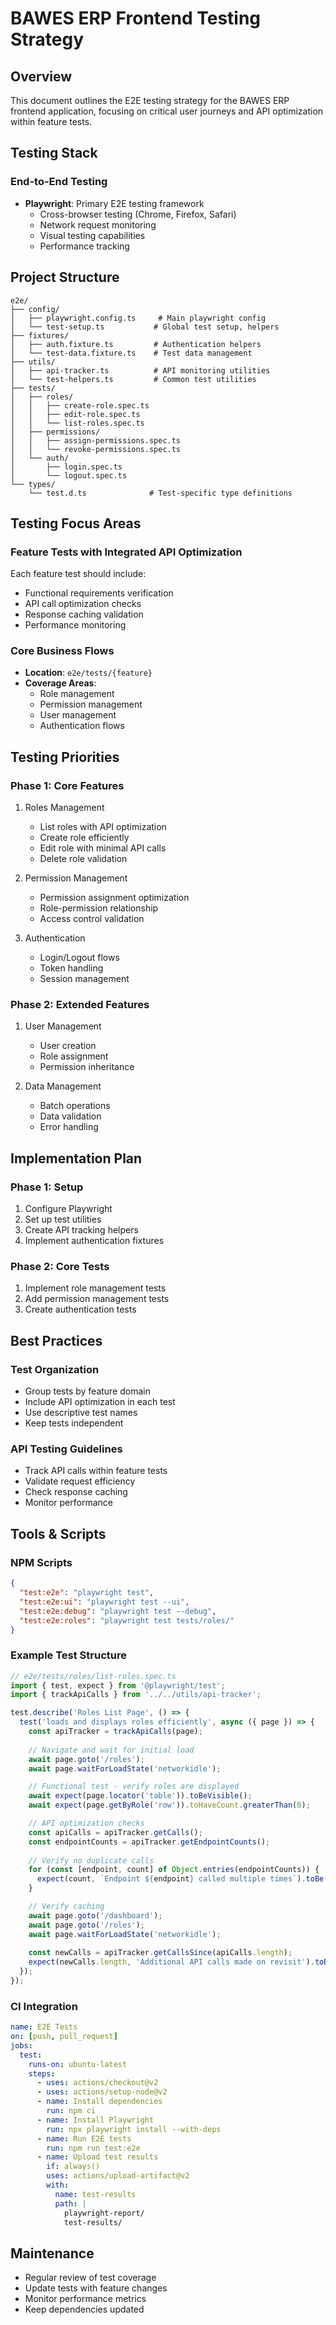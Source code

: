# BAWES ERP Frontend Testing Strategy

## Overview
This document outlines the E2E testing strategy for the BAWES ERP frontend application, focusing on critical user journeys and API optimization within feature tests.

## Testing Stack

### End-to-End Testing
- **Playwright**: Primary E2E testing framework
  - Cross-browser testing (Chrome, Firefox, Safari)
  - Network request monitoring
  - Visual testing capabilities
  - Performance tracking

## Project Structure
```
e2e/
├── config/
│   ├── playwright.config.ts     # Main playwright config
│   └── test-setup.ts           # Global test setup, helpers
├── fixtures/
│   ├── auth.fixture.ts         # Authentication helpers
│   └── test-data.fixture.ts    # Test data management
├── utils/
│   ├── api-tracker.ts          # API monitoring utilities
│   └── test-helpers.ts         # Common test utilities
├── tests/
│   ├── roles/
│   │   ├── create-role.spec.ts
│   │   ├── edit-role.spec.ts
│   │   └── list-roles.spec.ts
│   ├── permissions/
│   │   ├── assign-permissions.spec.ts
│   │   └── revoke-permissions.spec.ts
│   └── auth/
│       ├── login.spec.ts
│       └── logout.spec.ts
└── types/
    └── test.d.ts              # Test-specific type definitions
```

## Testing Focus Areas

### Feature Tests with Integrated API Optimization
Each feature test should include:
- Functional requirements verification
- API call optimization checks
- Response caching validation
- Performance monitoring

### Core Business Flows
- **Location**: `e2e/tests/{feature}`
- **Coverage Areas**:
  - Role management
  - Permission management
  - User management
  - Authentication flows

## Testing Priorities

### Phase 1: Core Features
1. Roles Management
   - List roles with API optimization
   - Create role efficiently
   - Edit role with minimal API calls
   - Delete role validation

2. Permission Management
   - Permission assignment optimization
   - Role-permission relationship
   - Access control validation

3. Authentication
   - Login/Logout flows
   - Token handling
   - Session management

### Phase 2: Extended Features
1. User Management
   - User creation
   - Role assignment
   - Permission inheritance

2. Data Management
   - Batch operations
   - Data validation
   - Error handling

## Implementation Plan

### Phase 1: Setup
1. Configure Playwright
2. Set up test utilities
3. Create API tracking helpers
4. Implement authentication fixtures

### Phase 2: Core Tests
1. Implement role management tests
2. Add permission management tests
3. Create authentication tests

## Best Practices

### Test Organization
- Group tests by feature domain
- Include API optimization in each test
- Use descriptive test names
- Keep tests independent

### API Testing Guidelines
- Track API calls within feature tests
- Validate request efficiency
- Check response caching
- Monitor performance

## Tools & Scripts

### NPM Scripts
```json
{
  "test:e2e": "playwright test",
  "test:e2e:ui": "playwright test --ui",
  "test:e2e:debug": "playwright test --debug",
  "test:e2e:roles": "playwright test tests/roles/"
}
```

### Example Test Structure
```typescript
// e2e/tests/roles/list-roles.spec.ts
import { test, expect } from '@playwright/test';
import { trackApiCalls } from '../../utils/api-tracker';

test.describe('Roles List Page', () => {
  test('loads and displays roles efficiently', async ({ page }) => {
    const apiTracker = trackApiCalls(page);
    
    // Navigate and wait for initial load
    await page.goto('/roles');
    await page.waitForLoadState('networkidle');

    // Functional test - verify roles are displayed
    await expect(page.locator('table')).toBeVisible();
    await expect(page.getByRole('row')).toHaveCount.greaterThan(0);

    // API optimization checks
    const apiCalls = apiTracker.getCalls();
    const endpointCounts = apiTracker.getEndpointCounts();
    
    // Verify no duplicate calls
    for (const [endpoint, count] of Object.entries(endpointCounts)) {
      expect(count, `Endpoint ${endpoint} called multiple times`).toBe(1);
    }

    // Verify caching
    await page.goto('/dashboard');
    await page.goto('/roles');
    await page.waitForLoadState('networkidle');
    
    const newCalls = apiTracker.getCallsSince(apiCalls.length);
    expect(newCalls.length, 'Additional API calls made on revisit').toBe(0);
  });
});
```

### CI Integration
```yaml
name: E2E Tests
on: [push, pull_request]
jobs:
  test:
    runs-on: ubuntu-latest
    steps:
      - uses: actions/checkout@v2
      - uses: actions/setup-node@v2
      - name: Install dependencies
        run: npm ci
      - name: Install Playwright
        run: npx playwright install --with-deps
      - name: Run E2E tests
        run: npm run test:e2e
      - name: Upload test results
        if: always()
        uses: actions/upload-artifact@v2
        with:
          name: test-results
          path: |
            playwright-report/
            test-results/
```

## Maintenance
- Regular review of test coverage
- Update tests with feature changes
- Monitor performance metrics
- Keep dependencies updated 